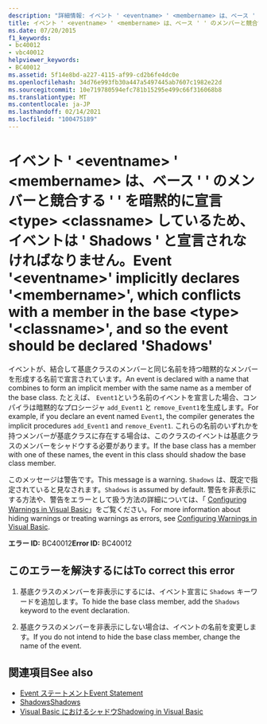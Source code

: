 ```yaml
---
description: "詳細情報: イベント ' <eventname> ' <membername> は、ベース ' ' のメンバーと競合する ' ' を暗黙的に宣言する <type> ため、 <classname> イベントは ' Shadows ' と宣言しなければなりません"
title: イベント ' <eventname> ' <membername> は、ベース ' ' のメンバーと競合する ' ' を暗黙的に宣言 <type> <classname> しているため、イベントは ' Shadows ' と宣言されなければなりません。
ms.date: 07/20/2015
f1_keywords:
- bc40012
- vbc40012
helpviewer_keywords:
- BC40012
ms.assetid: 5f14e8bd-a227-4115-af99-cd2b6fe4dc0e
ms.openlocfilehash: 34d76e993fb30a447a5497445ab7607c1982e22d
ms.sourcegitcommit: 10e719780594efc781b15295e499c66f316068b8
ms.translationtype: MT
ms.contentlocale: ja-JP
ms.lasthandoff: 02/14/2021
ms.locfileid: "100475189"
---
```

# <a name="event-eventname-implicitly-declares-membername-which-conflicts-with-a-member-in-the-base-type-classname-and-so-the-event-should-be-declared-shadows"></a><span data-ttu-id="858a2-103">イベント ' \<eventname> ' \<membername> は、ベース ' ' のメンバーと競合する ' ' を暗黙的に宣言 \<type> \<classname> しているため、イベントは ' Shadows ' と宣言されなければなりません。</span><span class="sxs-lookup"><span data-stu-id="858a2-103">Event '\<eventname>' implicitly declares '\<membername>', which conflicts with a member in the base \<type> '\<classname>', and so the event should be declared 'Shadows'</span></span>

<span data-ttu-id="858a2-104">イベントが、結合して基底クラスのメンバーと同じ名前を持つ暗黙的なメンバーを形成する名前で宣言されています。</span><span class="sxs-lookup"><span data-stu-id="858a2-104">An event is declared with a name that combines to form an implicit member with the same name as a member of the base class.</span></span> <span data-ttu-id="858a2-105">たとえば、 `Event1`という名前のイベントを宣言した場合、コンパイラは暗黙的なプロシージャ `add_Event1` と `remove_Event1`を生成します。</span><span class="sxs-lookup"><span data-stu-id="858a2-105">For example, if you declare an event named `Event1`, the compiler generates the implicit procedures `add_Event1` and `remove_Event1`.</span></span> <span data-ttu-id="858a2-106">これらの名前のいずれかを持つメンバーが基底クラスに存在する場合は、このクラスのイベントは基底クラスのメンバーをシャドウする必要があります。</span><span class="sxs-lookup"><span data-stu-id="858a2-106">If the base class has a member with one of these names, the event in this class should shadow the base class member.</span></span>  
  
 <span data-ttu-id="858a2-107">このメッセージは警告です。</span><span class="sxs-lookup"><span data-stu-id="858a2-107">This message is a warning.</span></span> <span data-ttu-id="858a2-108">`Shadows` は、既定で指定されていると見なされます。</span><span class="sxs-lookup"><span data-stu-id="858a2-108">`Shadows` is assumed by default.</span></span> <span data-ttu-id="858a2-109">警告を非表示にする方法や、警告をエラーとして扱う方法の詳細については、「 [Configuring Warnings in Visual Basic](/visualstudio/ide/configuring-warnings-in-visual-basic)」をご覧ください。</span><span class="sxs-lookup"><span data-stu-id="858a2-109">For more information about hiding warnings or treating warnings as errors, see [Configuring Warnings in Visual Basic](/visualstudio/ide/configuring-warnings-in-visual-basic).</span></span>  
  
 <span data-ttu-id="858a2-110">**エラー ID:** BC40012</span><span class="sxs-lookup"><span data-stu-id="858a2-110">**Error ID:** BC40012</span></span>  
  
## <a name="to-correct-this-error"></a><span data-ttu-id="858a2-111">このエラーを解決するには</span><span class="sxs-lookup"><span data-stu-id="858a2-111">To correct this error</span></span>  
  
1. <span data-ttu-id="858a2-112">基底クラスのメンバーを非表示にするには、イベント宣言に `Shadows` キーワードを追加します。</span><span class="sxs-lookup"><span data-stu-id="858a2-112">To hide the base class member, add the `Shadows` keyword to the event declaration.</span></span>  
  
2. <span data-ttu-id="858a2-113">基底クラスのメンバーを非表示にしない場合は、イベントの名前を変更します。</span><span class="sxs-lookup"><span data-stu-id="858a2-113">If you do not intend to hide the base class member, change the name of the event.</span></span>  
  
## <a name="see-also"></a><span data-ttu-id="858a2-114">関連項目</span><span class="sxs-lookup"><span data-stu-id="858a2-114">See also</span></span>

- [<span data-ttu-id="858a2-115">Event ステートメント</span><span class="sxs-lookup"><span data-stu-id="858a2-115">Event Statement</span></span>](../language-reference/statements/event-statement.md)
- [<span data-ttu-id="858a2-116">Shadows</span><span class="sxs-lookup"><span data-stu-id="858a2-116">Shadows</span></span>](../language-reference/modifiers/shadows.md)
- [<span data-ttu-id="858a2-117">Visual Basic におけるシャドウ</span><span class="sxs-lookup"><span data-stu-id="858a2-117">Shadowing in Visual Basic</span></span>](../programming-guide/language-features/declared-elements/shadowing.md)
